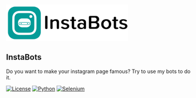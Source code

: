 <img src="docs/instabots_logo.png" alt="Showcase" height="100px">

## InstaBots
Do you want to make your instagram page famous? Try to use my bots to do it.

[![License](https://img.shields.io/github/license/fctaddia/InstaBots?color=0f9c98&label=License)](https://www.gnu.org/licenses/gpl-3.0.html)
[![Python](https://img.shields.io/badge/Build%20in-Python3-%233266a8)](https://www.python.org/)
[![Selenium](https://img.shields.io/badge/Build%20in-Selenium-%233266a8)](https://www.selenium.dev/)
